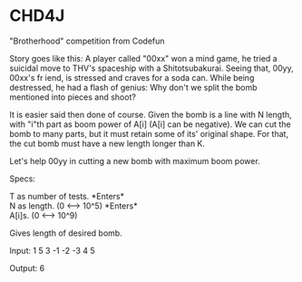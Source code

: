 # CHD4J
"Brotherhood" competition from Codefun

Story goes like this: A player called "00xx" won a mind game, he tried a suicidal move to THV's spaceship with a Shitotsubakurai. Seeing that, 00yy, 00xx's fr
iend, is stressed and craves for a soda can. While being destressed, he had a flash of genius: Why don't we split the bomb mentioned into pieces and shoot?

It is easier said then done of course. Given the bomb is a line with N length, with "i"th part as boom power of A[i] (A[i] can be negative). We can cut the bomb 
to many parts, but it must retain some of its' original shape. For that, the cut bomb must have a new length longer than K.

Let's help 00yy in cutting a new bomb with maximum boom power.



Specs:

T as number of tests. \*Enters*\
N as length. (0 <--> 10^5) \*Enters*\
A[i]s. (0 <--> 10^9)

Gives length of desired bomb.

Input: 
1
5
3 -1 -2 -3 4 5

Output:
6
